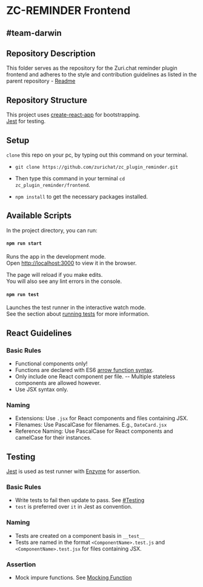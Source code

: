 # ZC-REMINDER Frontend

## #team-darwin

## Repository Description

This folder serves as the repository for the Zuri.chat reminder plugin frontend and adheres to the style and contribution guidelines as listed in the parent repository - [Readme](https://github.com/zurichat/zc_plugin_reminder#readme)

## Repository Structure

This project uses [create-react-app](https://reactjs.org/docs/create-a-new-react-app.html) for bootstrapping.\
[Jest](https://archive.jestjs.io/docs/en/22.x/getting-started.html) for testing.

## Setup

`clone` this repo on your pc, by typing out this command on your terminal.

- `git clone https://github.com/zurichat/zc_plugin_reminder.git`

- Then type this command in your terminal `cd zc_plugin_reminder/frontend`.
- `npm install` to get the necessary packages installed.

## Available Scripts

In the project directory, you can run:

#### `npm run start`

Runs the app in the development mode.\
Open [http://localhost:3000](http://localhost:3000) to view it in the browser.

The page will reload if you make edits.\
You will also see any lint errors in the console.

#### `npm run test`

Launches the test runner in the interactive watch mode.\
See the section about [running tests](https://facebook.github.io/create-react-app/docs/running-tests) for more information.

## React Guidelines

### Basic Rules

- Functional components only!
- Functions are declared with ES6 [arrow function syntax](https://developer.mozilla.org/en-US/docs/Web/JavaScript/Reference/Functions/Arrow_functions).
- Only include one React component per file.
  -- Multiple stateless components are allowed however.
- Use JSX syntax only.

### Naming

- Extensions: Use `.jsx` for React components and files containing JSX.
- Filenames: Use PascalCase for filenames. E.g., `DateCard.jsx`
- Reference Naming: Use PascalCase for React components and camelCase for their instances.

## Testing

[Jest](https://jestjs.io/docs/tutorial-react) is used as test runner with [Enzyme](https://enzymejs.github.io/enzyme/) for assertion.

### Basic Rules

- Write tests to fail then update to pass. See [#Testing](https://github.com/zurichat/zc_plugin_reminder#testing)
- `test` is preferred over `it` in Jest as convention.

### Naming

- Tests are created on a component basis in `__test__`
- Tests are named in the format `<ComponentName>.test.js` and `<ComponentName>.test.jsx` for files containing JSX.

### Assertion

- Mock impure functions. See [Mocking Function](https://github.com/zurichat/zc_plugin_reminder#testing)
